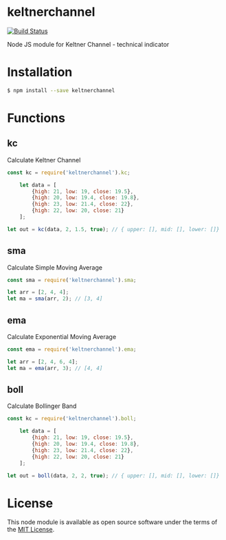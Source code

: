 # keltnerchannel

[![Build Status](https://travis-ci.org/cpankaj/keltnerchannel.svg?branch=master)](https://travis-ci.org/cpankaj/keltnerchannel)

Node JS module for Keltner Channel - technical indicator

# Installation
```sh
$ npm install --save keltnerchannel
```

# Functions

## kc

Calculate Keltner Channel

```javascript
const kc = require('keltnerchannel').kc;

    let data = [
        {high: 21, low: 19, close: 19.5},
        {high: 20, low: 19.4, close: 19.8},
        {high: 23, low: 21.4, close: 22},
        {high: 22, low: 20, close: 21}
    ];

let out = kc(data, 2, 1.5, true); // { upper: [], mid: [], lower: []}
```

## sma

Calculate Simple Moving Average

```javascript
const sma = require('keltnerchannel').sma;

let arr = [2, 4, 4];
let ma = sma(arr, 2); // [3, 4]
```

## ema

Calculate Exponential Moving Average

```javascript
const ema = require('keltnerchannel').ema;

let arr = [2, 4, 6, 4];
let ma = ema(arr, 3); // [4, 4]
```

## boll

Calculate Bollinger Band

```javascript
const kc = require('keltnerchannel').boll;

    let data = [
        {high: 21, low: 19, close: 19.5},
        {high: 20, low: 19.4, close: 19.8},
        {high: 23, low: 21.4, close: 22},
        {high: 22, low: 20, close: 21}
    ];

let out = boll(data, 2, 2, true); // { upper: [], mid: [], lower: []}
```

# License
This node module is available as open source software under the terms of the [MIT License](http://opensource.org/licenses/MIT).
